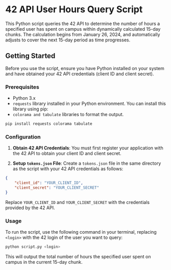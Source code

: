 # 42 API User Hours Query Script

This Python script queries the 42 API to determine the number of hours a specified user has spent on campus within dynamically calculated 15-day chunks. The calculation begins from January 26, 2024, and automatically adjusts to cover the next 15-day period as time progresses.

## Getting Started

Before you use the script, ensure you have Python installed on your system and have obtained your 42 API credentials (client ID and client secret).

### Prerequisites

- Python 3.x
- `requests` library installed in your Python environment. You can install this library using pip:
- `colorama and tabulate` libraries to format the output.

```bash
pip install requests colorama tabulate
```

### Configuration

1. **Obtain 42 API Credentials**: You must first register your application with the 42 API to obtain your client ID and client secret.

2. **Setup `tokens.json` File**: Create a `tokens.json` file in the same directory as the script with your 42 API credentials as follows:

```json
{
    "client_id": "YOUR_CLIENT_ID",
    "client_secret": "YOUR_CLIENT_SECRET"
}
```

Replace `YOUR_CLIENT_ID` and `YOUR_CLIENT_SECRET` with the credentials provided by the 42 API.

### Usage

To run the script, use the following command in your terminal, replacing `<login>` with the 42 login of the user you want to query:

```bash
python script.py <login>
```

This will output the total number of hours the specified user spent on campus in the current 15-day chunk.
